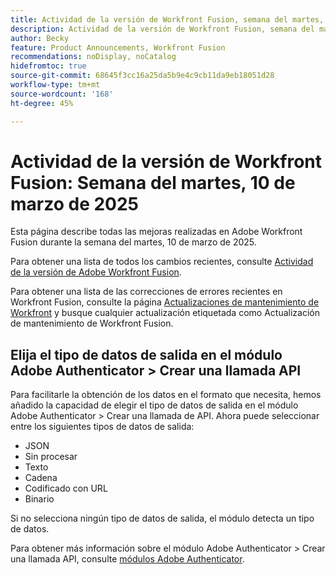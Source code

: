 ```yaml
---
title: Actividad de la versión de Workfront Fusion, semana del martes, 10 de marzo de 2025
description: Actividad de la versión de Workfront Fusion, semana del martes, 10 de marzo de 2025
author: Becky
feature: Product Announcements, Workfront Fusion
recommendations: noDisplay, noCatalog
hidefromtoc: true
source-git-commit: 68645f3cc16a25da5b9e4c9cb11da9eb18051d28
workflow-type: tm+mt
source-wordcount: '168'
ht-degree: 45%

---
```


# Actividad de la versión de Workfront Fusion: Semana del martes, 10 de marzo de 2025

Esta página describe todas las mejoras realizadas en Adobe Workfront Fusion durante la semana del martes, 10 de marzo de 2025.

Para obtener una lista de todos los cambios recientes, consulte [Actividad de la versión de Adobe Workfront Fusion](/help/workfront-fusion/fusion-product-releases/fusion-release-activity.md).

Para obtener una lista de las correcciones de errores recientes en Workfront Fusion, consulte la página [Actualizaciones de mantenimiento de Workfront](https://experienceleague.adobe.com/es/docs/workfront-known-issues/releases/current-updates) y busque cualquier actualización etiquetada como Actualización de mantenimiento de Workfront Fusion.


## Elija el tipo de datos de salida en el módulo Adobe Authenticator > Crear una llamada API

Para facilitarle la obtención de los datos en el formato que necesita, hemos añadido la capacidad de elegir el tipo de datos de salida en el módulo Adobe Authenticator > Crear una llamada de API. Ahora puede seleccionar entre los siguientes tipos de datos de salida:

* JSON
* Sin procesar
* Texto
* Cadena
* Codificado con URL
* Binario

Si no selecciona ningún tipo de datos de salida, el módulo detecta un tipo de datos.

Para obtener más información sobre el módulo Adobe Authenticator > Crear una llamada API, consulte [módulos Adobe Authenticator](/help/workfront-fusion/references/apps-and-modules/adobe-connectors/adobe-authenticator-modules.md).

